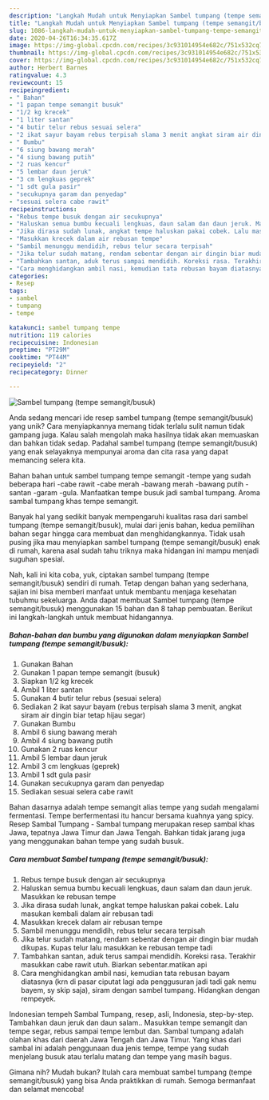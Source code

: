 ```yaml
---
description: "Langkah Mudah untuk Menyiapkan Sambel tumpang (tempe semangit/busuk) Anti Gagal"
title: "Langkah Mudah untuk Menyiapkan Sambel tumpang (tempe semangit/busuk) Anti Gagal"
slug: 1086-langkah-mudah-untuk-menyiapkan-sambel-tumpang-tempe-semangit-busuk-anti-gagal
date: 2020-04-26T16:34:35.617Z
image: https://img-global.cpcdn.com/recipes/3c931014954e682c/751x532cq70/sambel-tumpang-tempe-semangitbusuk-foto-resep-utama.jpg
thumbnail: https://img-global.cpcdn.com/recipes/3c931014954e682c/751x532cq70/sambel-tumpang-tempe-semangitbusuk-foto-resep-utama.jpg
cover: https://img-global.cpcdn.com/recipes/3c931014954e682c/751x532cq70/sambel-tumpang-tempe-semangitbusuk-foto-resep-utama.jpg
author: Herbert Barnes
ratingvalue: 4.3
reviewcount: 15
recipeingredient:
- " Bahan"
- "1 papan tempe semangit busuk"
- "1/2 kg krecek"
- "1 liter santan"
- "4 butir telur rebus sesuai selera"
- "2 ikat sayur bayam rebus terpisah slama 3 menit angkat siram air dingin biar tetap hijau segar"
- " Bumbu"
- "6 siung bawang merah"
- "4 siung bawang putih"
- "2 ruas kencur"
- "5 lembar daun jeruk"
- "3 cm lengkuas geprek"
- "1 sdt gula pasir"
- "secukupnya garam dan penyedap"
- "sesuai selera cabe rawit"
recipeinstructions:
- "Rebus tempe busuk dengan air secukupnya"
- "Haluskan semua bumbu kecuali lengkuas, daun salam dan daun jeruk. Masukkan ke rebusan tempe"
- "Jika dirasa sudah lunak, angkat tempe haluskan pakai cobek. Lalu masukan kembali dalam air rebusan tadi"
- "Masukkan krecek dalam air rebusan tempe"
- "Sambil menunggu mendidih, rebus telur secara terpisah"
- "Jika telur sudah matang, rendam sebentar dengan air dingin biar mudah dikupas. Kupas telur lalu masukkan ke rebusan tempe tadi"
- "Tambahkan santan, aduk terus sampai mendidih. Koreksi rasa. Terakhir masukkan cabe rawit utuh. Biarkan sebentar.matikan api"
- "Cara menghidangkan ambil nasi, kemudian tata rebusan bayam diatasnya (krn di pasar ciputat lagi ada penggusuran jadi tadi gak nemu bayem, sy skip saja), siram dengan sambel tumpang. Hidangkan dengan rempeyek."
categories:
- Resep
tags:
- sambel
- tumpang
- tempe

katakunci: sambel tumpang tempe 
nutrition: 119 calories
recipecuisine: Indonesian
preptime: "PT29M"
cooktime: "PT44M"
recipeyield: "2"
recipecategory: Dinner

---
```



![Sambel tumpang (tempe semangit/busuk)](https://img-global.cpcdn.com/recipes/3c931014954e682c/751x532cq70/sambel-tumpang-tempe-semangitbusuk-foto-resep-utama.jpg)

Anda sedang mencari ide resep sambel tumpang (tempe semangit/busuk) yang unik? Cara menyiapkannya memang tidak terlalu sulit namun tidak gampang juga. Kalau salah mengolah maka hasilnya tidak akan memuaskan dan bahkan tidak sedap. Padahal sambel tumpang (tempe semangit/busuk) yang enak selayaknya mempunyai aroma dan cita rasa yang dapat memancing selera kita.

Bahan bahan untuk sambel tumpang tempe semangit -tempe yang sudah beberapa hari -cabe rawit -cabe merah -bawang merah -bawang putih -santan -garam -gula. Manfaatkan tempe busuk jadi sambal tumpang. Aroma sambal tumpang khas tempe semangit.

Banyak hal yang sedikit banyak mempengaruhi kualitas rasa dari sambel tumpang (tempe semangit/busuk), mulai dari jenis bahan, kedua pemilihan bahan segar hingga cara membuat dan menghidangkannya. Tidak usah pusing jika mau menyiapkan sambel tumpang (tempe semangit/busuk) enak di rumah, karena asal sudah tahu triknya maka hidangan ini mampu menjadi suguhan spesial.


Nah, kali ini kita coba, yuk, ciptakan sambel tumpang (tempe semangit/busuk) sendiri di rumah. Tetap dengan bahan yang sederhana, sajian ini bisa memberi manfaat untuk membantu menjaga kesehatan tubuhmu sekeluarga. Anda dapat membuat Sambel tumpang (tempe semangit/busuk) menggunakan 15 bahan dan 8 tahap pembuatan. Berikut ini langkah-langkah untuk membuat hidangannya.

<!--inarticleads1-->

##### Bahan-bahan dan bumbu yang digunakan dalam menyiapkan Sambel tumpang (tempe semangit/busuk):

1. Gunakan  Bahan
1. Gunakan 1 papan tempe semangit (busuk)
1. Siapkan 1/2 kg krecek
1. Ambil 1 liter santan
1. Gunakan 4 butir telur rebus (sesuai selera)
1. Sediakan 2 ikat sayur bayam (rebus terpisah slama 3 menit, angkat siram air dingin biar tetap hijau segar)
1. Gunakan  Bumbu
1. Ambil 6 siung bawang merah
1. Ambil 4 siung bawang putih
1. Gunakan 2 ruas kencur
1. Ambil 5 lembar daun jeruk
1. Ambil 3 cm lengkuas (geprek)
1. Ambil 1 sdt gula pasir
1. Gunakan secukupnya garam dan penyedap
1. Sediakan sesuai selera cabe rawit


Bahan dasarnya adalah tempe semangit alias tempe yang sudah mengalami fermentasi. Tempe berfermentasi itu hancur bersama kuahnya yang spicy. Resep Sambal Tumpang - Sambal tumpang merupakan resep sambal khas Jawa, tepatnya Jawa Timur dan Jawa Tengah. Bahkan tidak jarang juga yang menggunakan bahan tempe yang sudah busuk. 

<!--inarticleads2-->

##### Cara membuat Sambel tumpang (tempe semangit/busuk):

1. Rebus tempe busuk dengan air secukupnya
1. Haluskan semua bumbu kecuali lengkuas, daun salam dan daun jeruk. Masukkan ke rebusan tempe
1. Jika dirasa sudah lunak, angkat tempe haluskan pakai cobek. Lalu masukan kembali dalam air rebusan tadi
1. Masukkan krecek dalam air rebusan tempe
1. Sambil menunggu mendidih, rebus telur secara terpisah
1. Jika telur sudah matang, rendam sebentar dengan air dingin biar mudah dikupas. Kupas telur lalu masukkan ke rebusan tempe tadi
1. Tambahkan santan, aduk terus sampai mendidih. Koreksi rasa. Terakhir masukkan cabe rawit utuh. Biarkan sebentar.matikan api
1. Cara menghidangkan ambil nasi, kemudian tata rebusan bayam diatasnya (krn di pasar ciputat lagi ada penggusuran jadi tadi gak nemu bayem, sy skip saja), siram dengan sambel tumpang. Hidangkan dengan rempeyek.


Indonesian tempeh Sambal Tumpang, resep, asli, Indonesia, step-by-step. Tambahkan daun jeruk dan daun salam.. Masukkan tempe semangit dan tempe segar, rebus sampai tempe lembut dan. Sambal tumpang adalah olahan khas dari daerah Jawa Tengah dan Jawa Timur. Yang khas dari sambal ini adalah penggunaan dua jenis tempe, tempe yang sudah menjelang busuk atau terlalu matang dan tempe yang masih bagus. 

Gimana nih? Mudah bukan? Itulah cara membuat sambel tumpang (tempe semangit/busuk) yang bisa Anda praktikkan di rumah. Semoga bermanfaat dan selamat mencoba!
